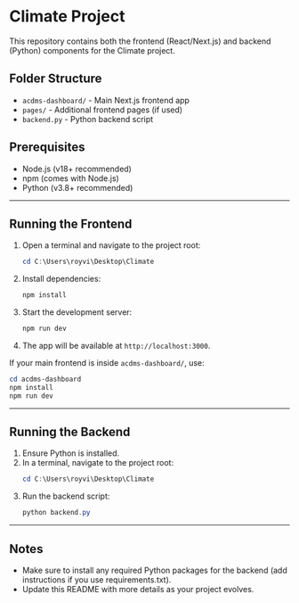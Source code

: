 # Climate Project

This repository contains both the frontend (React/Next.js) and backend (Python) components for the Climate project.

## Folder Structure

- `acdms-dashboard/` - Main Next.js frontend app
- `pages/` - Additional frontend pages (if used)
- `backend.py` - Python backend script

## Prerequisites

- Node.js (v18+ recommended)
- npm (comes with Node.js)
- Python (v3.8+ recommended)

---

## Running the Frontend

1. Open a terminal and navigate to the project root:
   ```powershell
   cd C:\Users\royvi\Desktop\Climate
   ```
2. Install dependencies:
   ```powershell
   npm install
   ```
3. Start the development server:
   ```powershell
   npm run dev
   ```
4. The app will be available at `http://localhost:3000`.

If your main frontend is inside `acdms-dashboard/`, use:
   ```powershell
   cd acdms-dashboard
   npm install
   npm run dev
   ```

---

## Running the Backend

1. Ensure Python is installed.
2. In a terminal, navigate to the project root:
   ```powershell
   cd C:\Users\royvi\Desktop\Climate
   ```
3. Run the backend script:
   ```powershell
   python backend.py
   ```

---

## Notes
- Make sure to install any required Python packages for the backend (add instructions if you use requirements.txt).
- Update this README with more details as your project evolves.
